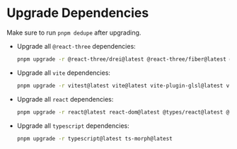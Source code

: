 # Upgrade Dependencies

Make sure to run `pnpm dedupe` after upgrading.

- Upgrade all `@react-three` dependencies:

  ```bash
  pnpm upgrade -r @react-three/drei@latest @react-three/fiber@latest @react-three/xr@latest @react-three/uikit@latest @react-three/postprocessing@latest @react-three/rapier@latest @react-three/test-renderer@latest @react-three/handle@latest koota@latest @pmndrs/xr@latest
  ```

- Upgrade all `vite` dependencies:

  ```bash
  pnpm upgrade -r vitest@latest vite@latest vite-plugin-glsl@latest vite-tsconfig-paths@latest @vitejs/plugin-react@latest msw@latest jsdom@latest @testing-library/react@latest @testing-library/dom@latest
  ```

- Upgrade all `react` dependencies:

  ```bash
  pnpm upgrade -r react@latest react-dom@latest @types/react@latest @types/react-dom@latest eslint-plugin-react-compiler@latest babel-plugin-react-compiler@latest react-compiler-runtime@latest
  ```

- Upgrade all `typescript` dependencies:

  ```bash
  pnpm upgrade -r typescript@latest ts-morph@latest
  ```

